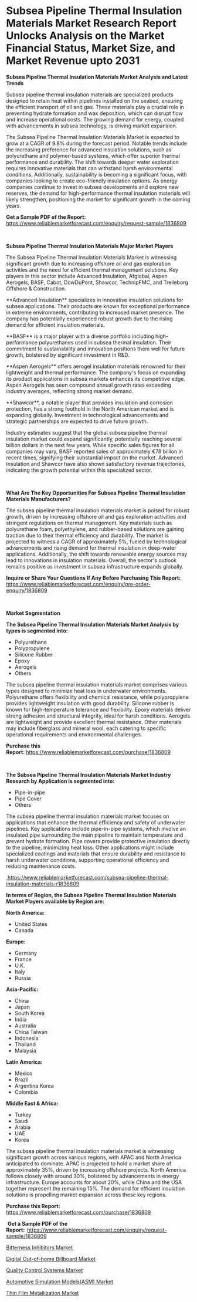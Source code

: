 <p><h1>Subsea Pipeline Thermal Insulation Materials Market Research Report Unlocks Analysis on the Market Financial Status, Market Size, and Market Revenue upto 2031</h1></p><p><strong>Subsea Pipeline Thermal Insulation Materials Market Analysis and Latest Trends</strong></p>
<p><p>Subsea pipeline thermal insulation materials are specialized products designed to retain heat within pipelines installed on the seabed, ensuring the efficient transport of oil and gas. These materials play a crucial role in preventing hydrate formation and wax deposition, which can disrupt flow and increase operational costs. The growing demand for energy, coupled with advancements in subsea technology, is driving market expansion.</p><p>The Subsea Pipeline Thermal Insulation Materials Market is expected to grow at a CAGR of 9.8% during the forecast period. Notable trends include the increasing preference for advanced insulation solutions, such as polyurethane and polymer-based systems, which offer superior thermal performance and durability. The shift towards deeper water exploration requires innovative materials that can withstand harsh environmental conditions. Additionally, sustainability is becoming a significant focus, with companies looking to create eco-friendly insulation options. As energy companies continue to invest in subsea developments and explore new reserves, the demand for high-performance thermal insulation materials will likely strengthen, positioning the market for significant growth in the coming years.</p></p>
<p><strong>Get a Sample PDF of the Report:&nbsp;</strong> <a href="https://www.reliablemarketforecast.com/enquiry/request-sample/1836809?utm_campaign=1134&utm_medium=2&utm_source=Github&utm_content=ia&utm_term=19102024&utm_id=subsea-pipeline-thermal-insulation-materials">https://www.reliablemarketforecast.com/enquiry/request-sample/1836809</a></p>
<p>&nbsp;</p>
<p><strong>Subsea Pipeline Thermal Insulation Materials Major Market Players</strong></p>
<p><p>The Subsea Pipeline Thermal Insulation Materials Market is witnessing significant growth due to increasing offshore oil and gas exploration activities and the need for efficient thermal management solutions. Key players in this sector include Advanced Insulation, Afglobal, Aspen Aerogels, BASF, Cabot, DowDuPont, Shawcor, TechnipFMC, and Trelleborg Offshore & Construction.</p><p>**Advanced Insulation** specializes in innovative insulation solutions for subsea applications. Their products are known for exceptional performance in extreme environments, contributing to increased market presence. The company has potentially experienced robust growth due to the rising demand for efficient insulation materials.</p><p>**BASF** is a major player with a diverse portfolio including high-performance polyurethanes used in subsea thermal insulation. Their commitment to sustainability and innovation positions them well for future growth, bolstered by significant investment in R&D.</p><p>**Aspen Aerogels** offers aerogel insulation materials renowned for their lightweight and thermal performance. The company's focus on expanding its product applications in subsea markets enhances its competitive edge. Aspen Aerogels has seen compound annual growth rates exceeding industry averages, reflecting strong market demand.</p><p>**Shawcor**, a notable player that provides insulation and corrosion protection, has a strong foothold in the North American market and is expanding globally. Investment in technological advancements and strategic partnerships are expected to drive future growth.</p><p>Industry estimates suggest that the global subsea pipeline thermal insulation market could expand significantly, potentially reaching several billion dollars in the next few years. While specific sales figures for all companies may vary, BASF reported sales of approximately €78 billion in recent times, signifying their substantial impact on the market. Advanced Insulation and Shawcor have also shown satisfactory revenue trajectories, indicating the growth potential within this specialized sector.</p></p>
<p>&nbsp;</p>
<p><strong>What Are The Key Opportunities For Subsea Pipeline Thermal Insulation Materials Manufacturers?</strong></p>
<p><p>The subsea pipeline thermal insulation materials market is poised for robust growth, driven by increasing offshore oil and gas exploration activities and stringent regulations on thermal management. Key materials such as polyurethane foam, polyethylene, and rubber-based solutions are gaining traction due to their thermal efficiency and durability. The market is projected to witness a CAGR of approximately 5%, fueled by technological advancements and rising demand for thermal insulation in deep-water applications. Additionally, the shift towards renewable energy sources may lead to innovations in insulation materials. Overall, the sector's outlook remains positive as investment in subsea infrastructure expands globally.</p></p>
<p><strong>Inquire or Share Your Questions If Any Before Purchasing This Report:</strong> <a href="https://www.reliablemarketforecast.com/enquiry/pre-order-enquiry/1836809?utm_campaign=1134&utm_medium=2&utm_source=Github&utm_content=ia&utm_term=19102024&utm_id=subsea-pipeline-thermal-insulation-materials">https://www.reliablemarketforecast.com/enquiry/pre-order-enquiry/1836809</a></p>
<p>&nbsp;</p>
<p><strong>Market Segmentation</strong></p>
<p><strong>The Subsea Pipeline Thermal Insulation Materials Market Analysis by types is segmented into:</strong></p>
<p><ul><li>Polyurethane</li><li>Polypropylene</li><li>Silicone Rubber</li><li>Epoxy</li><li>Aerogels</li><li>Others</li></ul></p>
<p><p>The subsea pipeline thermal insulation materials market comprises various types designed to minimize heat loss in underwater environments. Polyurethane offers flexibility and chemical resistance, while polypropylene provides lightweight insulation with good durability. Silicone rubber is known for high-temperature tolerance and flexibility. Epoxy materials deliver strong adhesion and structural integrity, ideal for harsh conditions. Aerogels are lightweight and provide excellent thermal resistance. Other materials may include fiberglass and mineral wool, each catering to specific operational requirements and environmental challenges.</p></p>
<p><strong>Purchase this Report:&nbsp;</strong><a href="https://www.reliablemarketforecast.com/purchase/1836809?utm_campaign=1134&utm_medium=2&utm_source=Github&utm_content=ia&utm_term=19102024&utm_id=subsea-pipeline-thermal-insulation-materials">https://www.reliablemarketforecast.com/purchase/1836809</a></p>
<p>&nbsp;</p>
<p><strong>The Subsea Pipeline Thermal Insulation Materials Market Industry Research by Application is segmented into:</strong></p>
<p><ul><li>Pipe-in-pipe</li><li>Pipe Cover</li><li>Others</li></ul></p>
<p><p>The subsea pipeline thermal insulation materials market focuses on applications that enhance the thermal efficiency and safety of underwater pipelines. Key applications include pipe-in-pipe systems, which involve an insulated pipe surrounding the main pipeline to maintain temperature and prevent hydrate formation. Pipe covers provide protective insulation directly to the pipeline, minimizing heat loss. Other applications might include specialized coatings and materials that ensure durability and resistance to harsh underwater conditions, supporting operational efficiency and reducing maintenance costs.</p></p>
<p><a href="https://www.reliablemarketforecast.com/subsea-pipeline-thermal-insulation-materials-r1836809?utm_campaign=1134&utm_medium=2&utm_source=Github&utm_content=ia&utm_term=19102024&utm_id=subsea-pipeline-thermal-insulation-materials">&nbsp;https://www.reliablemarketforecast.com/subsea-pipeline-thermal-insulation-materials-r1836809</a></p>
<p><strong>In terms of Region, the Subsea Pipeline Thermal Insulation Materials Market Players available by Region are:</strong></p>
<p>
    <p> <strong> North America: </strong>
        <ul>
            <li>United States</li>
            <li>Canada</li>
        </ul>
        </p> 
    <p> <strong> Europe: </strong>
        <ul>
            <li>Germany</li>
            <li>France</li>
            <li>U.K.</li>
            <li>Italy</li>
            <li>Russia</li>
        </ul>
        </p> 
    <p> <strong> Asia-Pacific: </strong>
        <ul>
            <li>China</li>
            <li>Japan</li>
            <li>South Korea</li>
            <li>India</li>
            <li>Australia</li>
            <li>China Taiwan</li>
            <li>Indonesia</li>
            <li>Thailand</li>
            <li>Malaysia</li>
        </ul>
        </p> 
    <p> <strong> Latin America: </strong>
        <ul>
            <li>Mexico</li>
            <li>Brazil</li>
            <li>Argentina Korea</li>
            <li>Colombia</li>
        </ul>
        </p> 
    <p> <strong> Middle East & Africa: </strong>
        <ul>
            <li>Turkey</li>
            <li>Saudi</li>
            <li>Arabia</li>
            <li>UAE</li>
            <li>Korea</li>
        </ul>
    </p>
    </p>
<p><p>The subsea pipeline thermal insulation materials market is witnessing significant growth across various regions, with APAC and North America anticipated to dominate. APAC is projected to hold a market share of approximately 35%, driven by increasing offshore projects. North America follows closely with around 30%, bolstered by advancements in energy infrastructure. Europe accounts for about 20%, while China and the USA together represent the remaining 15%. The demand for efficient insulation solutions is propelling market expansion across these key regions.</p></p>
<p><strong>Purchase this Report: </strong><a href="https://www.reliablemarketforecast.com/purchase/1836809?utm_campaign=1134&utm_medium=2&utm_source=Github&utm_content=ia&utm_term=19102024&utm_id=subsea-pipeline-thermal-insulation-materials">https://www.reliablemarketforecast.com/purchase/1836809</a></p>
<p>&nbsp;<strong>Get a Sample PDF of the Report:&nbsp;&nbsp;</strong><a href="https://www.reliablemarketforecast.com/enquiry/request-sample/1836809?utm_campaign=1134&utm_medium=2&utm_source=Github&utm_content=ia&utm_term=19102024&utm_id=subsea-pipeline-thermal-insulation-materials">https://www.reliablemarketforecast.com/enquiry/request-sample/1836809</a></p>
<p><strong></strong></p>
<p><p><a href="https://github.com/malika4dt4reta/Market-Research-Report-List-1/blob/main/bitterness-inhibitors-market.md?utm_campaign=1134&utm_medium=2&utm_source=Github&utm_content=ia&utm_term=19102024&utm_id=subsea-pipeline-thermal-insulation-materials">Bitterness Inhibitors Market</a></p><p><a href="https://www.linkedin.com/pulse/digital-out-of-home-billboard-market-matrix-applications-types-9d9uc?utm_campaign=1134&utm_medium=2&utm_source=Github&utm_content=ia&utm_term=19102024&utm_id=subsea-pipeline-thermal-insulation-materials">Digital Out-of-home Billboard Market</a></p><p><a href="https://issuu.com/reportprime-2/docs/quality-control-systems-market-size_f6ece98ee9f0ea?utm_campaign=1134&utm_medium=2&utm_source=Github&utm_content=ia&utm_term=19102024&utm_id=subsea-pipeline-thermal-insulation-materials">Quality Control Systems Market</a></p><p><a href="https://github.com/karolinec5dqui/Market-Research-Report-List-1/blob/main/automotive-simulation-modelsasm-market.md?utm_campaign=1134&utm_medium=2&utm_source=Github&utm_content=ia&utm_term=19102024&utm_id=subsea-pipeline-thermal-insulation-materials">Automotive Simulation Models(ASM) Market</a></p><p><a href="https://medium.com/@gerdabatiskzv9/future-of-innovation-global-thin-film-metallization-market-growth-and-opportunities-2024-2031-1b1f1e593935?postPublishedType=repub&utm_campaign=1134&utm_medium=2&utm_source=Github&utm_content=ia&utm_term=19102024&utm_id=subsea-pipeline-thermal-insulation-materials">Thin Film Metallization Market</a></p></p>